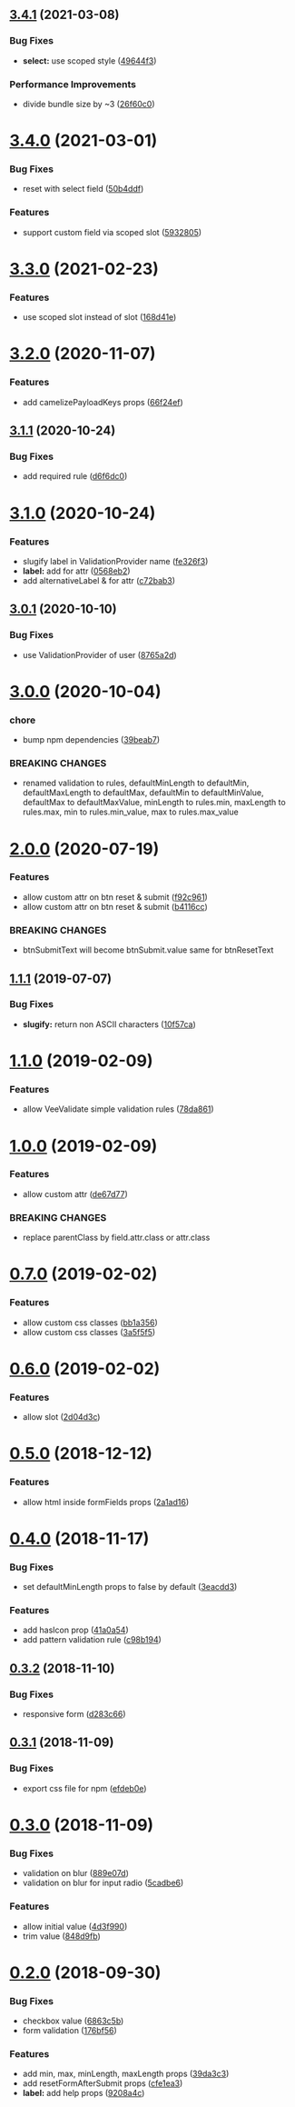 ## [3.4.1](https://github.com/14nrv/vue-form-json/compare/v3.4.0...v3.4.1) (2021-03-08)


### Bug Fixes

* **select:** use scoped style ([49644f3](https://github.com/14nrv/vue-form-json/commit/49644f3da859050d8b7748a560b3150d9a6ab9e5))


### Performance Improvements

* divide bundle size by ~3 ([26f60c0](https://github.com/14nrv/vue-form-json/commit/26f60c08d51d553bf2256352b392fbd91d88c047))

# [3.4.0](https://github.com/14nrv/vue-form-json/compare/v3.3.0...v3.4.0) (2021-03-01)


### Bug Fixes

* reset with select field ([50b4ddf](https://github.com/14nrv/vue-form-json/commit/50b4ddf2697a16d34f71672aeada542f9813cea8))


### Features

* support custom field via scoped slot ([5932805](https://github.com/14nrv/vue-form-json/commit/59328057bbcb43048e2201c3fd74b386a22d3782))

# [3.3.0](https://github.com/14nrv/vue-form-json/compare/v3.2.0...v3.3.0) (2021-02-23)


### Features

* use scoped slot instead of slot ([168d41e](https://github.com/14nrv/vue-form-json/commit/168d41eaed3206091ad0f25bfc08e03ec921b510))

# [3.2.0](https://github.com/14nrv/vue-form-json/compare/v3.1.1...v3.2.0) (2020-11-07)


### Features

* add camelizePayloadKeys props ([66f24ef](https://github.com/14nrv/vue-form-json/commit/66f24ef6afb1cf87ce4c4a3683b85544b245a421))

## [3.1.1](https://github.com/14nrv/vue-form-json/compare/v3.1.0...v3.1.1) (2020-10-24)


### Bug Fixes

* add required rule ([d6f6dc0](https://github.com/14nrv/vue-form-json/commit/d6f6dc0760d6f4e2e0f2629016780ca12e7ee415))

# [3.1.0](https://github.com/14nrv/vue-form-json/compare/v3.0.1...v3.1.0) (2020-10-24)


### Features

* slugify label in ValidationProvider name ([fe326f3](https://github.com/14nrv/vue-form-json/commit/fe326f3b5ed87f2ed70cd077c6512a28a3afda88))
* **label:** add for attr ([0568eb2](https://github.com/14nrv/vue-form-json/commit/0568eb26b46b6b219b4a32deb57cffe6a9a57ecb))
* add alternativeLabel & for attr ([c72bab3](https://github.com/14nrv/vue-form-json/commit/c72bab32f143672dad29068a18485f54129c6f40))

## [3.0.1](https://github.com/14nrv/vue-form-json/compare/v3.0.0...v3.0.1) (2020-10-10)


### Bug Fixes

* use ValidationProvider of user ([8765a2d](https://github.com/14nrv/vue-form-json/commit/8765a2d2cce3e54c82cc56a220baa69b8b2ff33f))

# [3.0.0](https://github.com/14nrv/vue-form-json/compare/v2.0.0...v3.0.0) (2020-10-04)


### chore

* bump npm dependencies ([39beab7](https://github.com/14nrv/vue-form-json/commit/39beab792da168e0e483d398f53e75d1a8a374a5))


### BREAKING CHANGES

* renamed validation to rules, defaultMinLength to defaultMin, defaultMaxLength to defaultMax, defaultMin to defaultMinValue, defaultMax to defaultMaxValue, minLength to rules.min, maxLength to rules.max, min to rules.min_value, max to rules.max_value

# [2.0.0](https://github.com/14nrv/vue-form-json/compare/v1.1.1...v2.0.0) (2020-07-19)


### Features

* allow custom attr on btn reset & submit ([f92c961](https://github.com/14nrv/vue-form-json/commit/f92c961))
* allow custom attr on btn reset & submit ([b4116cc](https://github.com/14nrv/vue-form-json/commit/b4116cc))


### BREAKING CHANGES

* btnSubmitText will become btnSubmit.value same for btnResetText

## [1.1.1](https://github.com/14nrv/vue-form-json/compare/v1.1.0...v1.1.1) (2019-07-07)


### Bug Fixes

* **slugify:** return non ASCII characters ([10f57ca](https://github.com/14nrv/vue-form-json/commit/10f57ca))

# [1.1.0](https://github.com/14nrv/vue-form-json/compare/v1.0.0...v1.1.0) (2019-02-09)


### Features

* allow VeeValidate simple validation rules ([78da861](https://github.com/14nrv/vue-form-json/commit/78da861))

# [1.0.0](https://github.com/14nrv/vue-form-json/compare/v0.7.0...v1.0.0) (2019-02-09)


### Features

* allow custom attr ([de67d77](https://github.com/14nrv/vue-form-json/commit/de67d77))


### BREAKING CHANGES

* replace parentClass by field.attr.class or attr.class

# [0.7.0](https://github.com/14nrv/vue-form-json/compare/v0.6.0...v0.7.0) (2019-02-02)


### Features

* allow custom css classes ([bb1a356](https://github.com/14nrv/vue-form-json/commit/bb1a356))
* allow custom css classes ([3a5f5f5](https://github.com/14nrv/vue-form-json/commit/3a5f5f5))

# [0.6.0](https://github.com/14nrv/vue-form-json/compare/v0.5.0...v0.6.0) (2019-02-02)


### Features

* allow slot ([2d04d3c](https://github.com/14nrv/vue-form-json/commit/2d04d3c))

# [0.5.0](https://github.com/14nrv/vue-form-json/compare/v0.4.0...v0.5.0) (2018-12-12)


### Features

* allow html inside formFields props ([2a1ad16](https://github.com/14nrv/vue-form-json/commit/2a1ad16))

# [0.4.0](https://github.com/14nrv/vue-form-json/compare/v0.3.2...v0.4.0) (2018-11-17)


### Bug Fixes

* set defaultMinLength props to false by default ([3eacdd3](https://github.com/14nrv/vue-form-json/commit/3eacdd3))


### Features

* add hasIcon prop ([41a0a54](https://github.com/14nrv/vue-form-json/commit/41a0a54))
* add pattern validation rule ([c98b194](https://github.com/14nrv/vue-form-json/commit/c98b194))

## [0.3.2](https://github.com/14nrv/vue-form-json/compare/v0.3.1...v0.3.2) (2018-11-10)


### Bug Fixes

* responsive form ([d283c66](https://github.com/14nrv/vue-form-json/commit/d283c66))

## [0.3.1](https://github.com/14nrv/vue-form-json/compare/v0.3.0...v0.3.1) (2018-11-09)


### Bug Fixes

* export css file for npm ([efdeb0e](https://github.com/14nrv/vue-form-json/commit/efdeb0e))

# [0.3.0](https://github.com/14nrv/vue-form-json/compare/v0.2.0...v0.3.0) (2018-11-09)


### Bug Fixes

* validation on blur ([889e07d](https://github.com/14nrv/vue-form-json/commit/889e07d))
* validation on blur for input radio ([5cadbe6](https://github.com/14nrv/vue-form-json/commit/5cadbe6))


### Features

* allow initial value ([4d3f990](https://github.com/14nrv/vue-form-json/commit/4d3f990))
* trim value ([848d9fb](https://github.com/14nrv/vue-form-json/commit/848d9fb))

# [0.2.0](https://github.com/14nrv/vue-form-json/compare/v0.1.3...v0.2.0) (2018-09-30)


### Bug Fixes

* checkbox value ([6863c5b](https://github.com/14nrv/vue-form-json/commit/6863c5b))
* form validation ([176bf56](https://github.com/14nrv/vue-form-json/commit/176bf56))


### Features

* add min, max, minLength, maxLength props ([39da3c3](https://github.com/14nrv/vue-form-json/commit/39da3c3))
* add resetFormAfterSubmit props ([cfe1ea3](https://github.com/14nrv/vue-form-json/commit/cfe1ea3))
* **label:** add help props ([9208a4c](https://github.com/14nrv/vue-form-json/commit/9208a4c))
